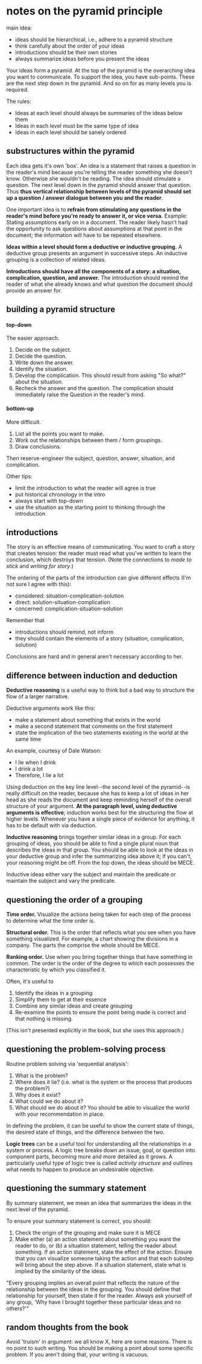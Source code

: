 # notes on the pyramid principle

main idea:

- ideas should be hierarchical, i.e., adhere to a pyramid structure
- think carefully about the order of your ideas
- introductions should be their own stories
- always summarize ideas before you present the ideas

Your ideas form a pyramid. At the top of the pyramid is the overarching idea you want to communicate. To support the idea, you have sub-points. These are the next step down in the pyramid. And so on for as many levels you is required.

The rules:

- Ideas at each level should always be summaries of the ideas below them
- Ideas in each level must be the same type of idea
- Ideas in each level should be sanely ordered

## substructures within the pyramid

Each idea gets it's own 'box'. An idea is a statement that raises a question in the reader's mind because you're telling the reader something she doesn't know. Otherwise she wouldn't be reading. The idea should stimulate a question. The next level down in the pyramid should answer that question. Thus __thus vertical relationship between levels of the pyramid should set up a question / answer dialogue between you and the reader__.

One important idea is to __refrain from stimulating any questions in the reader's mind before you're ready to answer it, or vice versa.__ Example: Stating assumptions early on in a document. The reader likely hasn't had the opportunity to ask questions about assumptions at that point in the document; the information will have to be repeated elsewhere.

__Ideas within a level should form a deductive or inductive grouping.__ A deductive group presents an argument in successive steps. An inductive grouping is a collection of related ideas.

__Introductions should have all the components of a story: a situation, complication, question, and answer.__ The introduction should remind the reader of what she already knows and what question the document should provide an answer for. 

## building a pyramid structure

#### top-down

The easier approach.

1. Decide on the subject.
2. Decide the question.
3. Write down the answer.
4. Identify the situation.
5. Develop the complication. This should result from asking "So what?" about the situation.
6. Recheck the answer and the question. The complication should immediately raise the Question in the reader's mind.

#### bottom-up

More difficult.

1. List all the points you want to make.
2. Work out the relationships between them / form groupings.
3. Draw conclusions.

Then reserve-engineer the subject, question, answer, situation, and complication.

Other tips:

- limit the introduction to what the reader will agree is true
- put historical chronology in the intro
- always start with top-down
- use the situation as the starting point to thinking through the introduction

## introductions

The story is an effective means of communicating. You want to craft a story that creates tension: the reader must read what you've written to learn the conclusion, which destroys that tension. (Note the connections to _made to stick_ and _writing for story_.)

The ordering of the parts of the introduction can give different effects (I'm not sure I agree with this):

- considered: situation-complication-solution
- direct: solution-situation-complication
- concerned: complication-situation-solution

Remember that

- introductions should remind, not inform
- they should contain the elements of a story (situation, complication, solution)

Conclusions are hard and in general aren't necessary according to her.

## difference between induction and deduction

__Deductive reasoning__ is a useful way to think but a bad way to structure the flow of a larger narrative.

Deductive arguments work like this:

- make a statement about something that exists in the world
- make a second statement that comments on the first statement
- state the implication of the two statements existing in the world at the same time

An example, courtesy of Dale Watson:

- I lie when I drink
- I drink a lot
- Therefore, I lie a lot

Using deduction on the key line level--the second level of the pyramid--is really difficult on the reader, because she has to keep a lot of ideas in her head as she reads the document and keep reminding herself of the overall structure of your argument. __At the paragraph level, using deductive arguments is effective__; induction works best for the structuring the flow at higher levels. Whenever you have a single piece of evidence for anything, it has to be default with via deduction.

__Inductive reasoning__ brings together similar ideas in a group. For each grouping of ideas, you should be able to find a single plural noun that describes the ideas in that group. You should be able to look at the ideas in your deductive group and infer the summarizing idea above it; if you can't, your reasoning might be off. From the top down, the ideas should be MECE.

Inductive ideas either vary the subject and maintain the predicate or maintain the subject and vary the predicate. 

## questioning the order of a grouping

__Time order.__ Visualize the actions being taken for each step of the process to determine what the time order is.

__Structural order.__ This is the order that reflects what you see when you have something visualized. For example, a chart showing the divisions in a company. The parts the comprise the whole should be MECE.

__Ranking order.__ Use when you bring together things that have something in common. The order is the order of the degree to which each possesses the characteristic by which you classified it.

Often, it's useful to

1. Identify the ideas in a grouping
2. Simplify them to get at their essence
3. Combine any similar ideas and create grouping
4. Re-examine the points to ensure the point being made is correct and that nothing is missing.

(This isn't presented explicitly in the book, but she uses this approach.)

## questioning the problem-solving process

Routine problem solving via 'sequential analysis':

1. What is the problem?
2. Where does it lie? (i.e. what is the system or the process that produces the problem?)
3. Why does it exist?
4. What could we do about it?
5. What should we do about it? You should be able to visualize the world with your recommendation in place.

In defining the problem, it can be useful to show the current state of things, the desired state of things, and the difference between the two. 

__Logic trees__ can be a useful tool for understanding all the relationships in a system or process. A logic tree breaks down an issue, goal, or question into component parts, becoming more and more detailed as it grows. A particularly useful type of logic tree is called _activity structure_ and outlines what needs to happen to produce an undesirable objective. 

## questioning the summary statement

By summary statement, we mean an idea that summarizes the ideas in the next level of the pyramid.

To ensure your summary statement is correct, you should:

1. Check the origin of the grouping and make sure it is MECE
2. Make either (a) an action statement about something you want the reader to do, or (b) a situation statement, telling the reader about something. If an action statement, state the effect of the action. Ensure that you can visualize someone taking the action and that each substep will bring about the step above. If a situation statement, state what is implied by the similarity of the ideas.

"Every grouping implies an overall point that reflects the nature of the relationship between the ideas in the grouping. You should define that relationship for yourself, then state it for the reader. Always ask yourself of any group, 'Why have I brought together these particular ideas and no others?'"

## random thoughts from the book

Avoid 'truism' in argument: we all know X, here are some reasons. There is no point to such writing. You should be making a point about some specific problem. If you aren't doing that, your writing is vacuous.